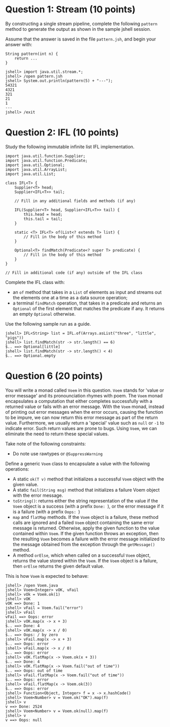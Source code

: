 # Question 1: Stream (10 points)

By constructing a single stream pipeline, complete the following `pattern`
method to generate the output as shown in the sample jshell session.

Assume that the answer is saved in the file `pattern.jsh`, and begin your answer
with:

```
String pattern(int n) {
    return ...
}
```

```
jshell> import java.util.stream.*;
jshell> /open pattern.jsh
jshell> System.out.println(pattern(5) + "---");
54321
4321
321
21
1
---
jshell> /exit
```

# Question 2: IFL (10 points)

Study the following immutable infinite list IFL implementation.

```
import java.util.function.Supplier;
import java.util.function.Predicate;
import java.util.Optional;
import java.util.ArrayList;
import java.util.List;

class IFL<T> {
    Supplier<T> head;
    Supplier<IFL<T>> tail;

    // Fill in any additional fields and methods (if any)

    IFL(Supplier<T> head, Supplier<IFL<T>> tail) {
        this.head = head;
        this.tail = tail;
    }

    static <T> IFL<T> of(List<? extends T> list) {
        // Fill in the body of this method
    }

    Optional<T> findMatch(Predicate<? super T> predicate) {
        // Fill in the body of this method
    }
}

// Fill in additional code (if any) outside of the IFL class
```

Complete the IFL class with:
* an `of` method that takes in a `List` of elements as input and streams out the
  elements one at a time as a data source operation;
* a terminal `findMatch` operation, that takes in a predicate and returns an
  `Optional` of the first element that matches the predicate if any. It returns
  an empty `Optional` otherwise.

Use the following sample run as a guide.

```
jshell> IFL<String> list = IFL.of(Arrays.asList("three", "little", "pigs"))
jshell> list.findMatch(str -> str.length() == 6)
$.. ==> Optional[little]
jshell> list.findMatch(str -> str.length() < 4)
$.. ==> Optional.empty
```

# Question 6 (20 points)

You will write a monad called `Voem` in this question. `Voem` stands for 'value
or error message' and its pronounciation rhymes with poem. The `Voem` monad
encapsulates a computation that either completes successfully with a returned
value or fails with an error message. With the `Voem` monad, instead of printing
out error messages when the error occurs, causing the function to be impure, we
can now return this error message as part of the return value. Furthermore, we
usually return a 'special' value such as `null` or `-1` to indicate error. Such
return values are prone to bugs. Using `Voem`, we can eliminate the need to
return these special values.

Take note of the following constraints:
* Do note use rawtypes or `@SuppressWarning`

Define a generic `Voem` class to encapsulate a value with the following
operations:
* A static `ok(T v)` method that initializes a successful `Voem` object with the
  given value.
* A static `fail(String msg)` method that initializes a failure Voem object with
  the error message.
* `toString()`: returns either the string representation of the value if the
  `Voem` object is a success (with a prefix `Done: `), or the error message if
  it is a failure (with a prefix `Oops: `)
* `map` and `flatMap` methods. If the `Voem` object is a failure, these method
  calls are ignored and a failed `Voem` object containing the same error message
  is returned. Otherwise, apply the given function to the value contained within
  `Voem`. If the given function throws an exception, then the resulting `Voem`
  becomes a failure with the error message initialized to the message obtained
  from the exception through the `getMessage()` method.
* A method `orElse`, which when called on a successful `Voem` object, returns
  the value stored within the `Voem`. If the `Voem` object is a failure, then
  `orElse` returns the given default value.

This is how `Voem` is expected to behave:

```
jshell> /open Voem.java
jshell> Voem<Integer> vOK, vFail
jshell> vOk = Voem.ok(1)
jshell> vOK
vOK ==> Done: 1
jshell> vFail = Voem.fail("error")
jshell> vFail
vFail ==> Oops: error
jshell> vOK.map(x -> x + 3)
$.. ==> Done: 4
jshell> vOK.map(x -> x / 0)
$.. ==> Oops: / by zero
jshell> vFail.map(x -> x + 3)
$.. ==> Oops: error
jshell> vFail.map(x -> x / 0)
$.. ==> Oops: error
jshell> vOK.flatMap(x -> Voem.ok(x + 3))
$.. ==> Done: 4
jshell> vOK.flatMap(x -> Voem.fail("out of time"))
$.. ==> Oops: out of time
jshell> vFail.flatMap(x -> Voem.fail("out of time"))
$.. ==> Oops: error
jshell> vFail.flatMap(x -> Voem.ok(3))
$.. ==> Oops: error
jshell> Function<Object, Integer> f = x -> x.hashCode()
jshell> Voem<Number> v = Voem.ok("OK").map(f)
jshell> v
v ==> Done: 2524
jshell> Voem<Number> v = Voem.ok(null).map(f)
jshell> v
v ==> Oops: null
```

